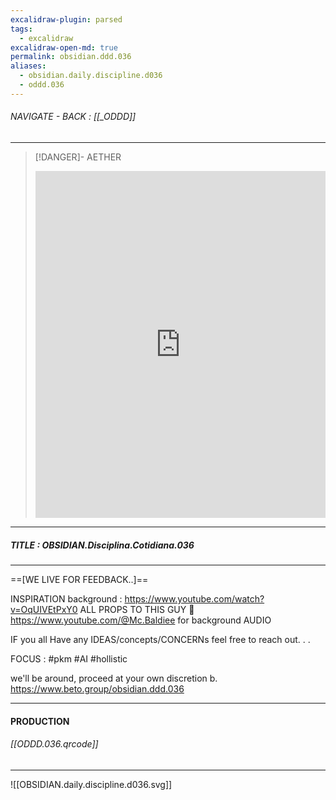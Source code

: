 ```yaml
---
excalidraw-plugin: parsed
tags:
  - excalidraw
excalidraw-open-md: true
permalink: obsidian.ddd.036
aliases:
  - obsidian.daily.discipline.d036
  - oddd.036
---
```


###### NAVIGATE - BACK : [[_ODDD]]
-----
>[!DANGER]- AETHER
><iframe allowfullscreen src="https://www.youtube.com/embed/Ksi_8h2W0rY" width="100%" height="555" frameborder="0" allow="accelerometer; autoplay; clipboard-write; encrypted-media; gyroscope; picture-in-picture" ></iframe>
---
##### TITLE : OBSIDIAN.Disciplina.Cotidiana.036
----

==[WE LIVE FOR FEEDBACK..]==






INSPIRATION background : https://www.youtube.com/watch?v=OqUIVEtPxY0
ALL PROPS TO THIS GUY 🫡
https://www.youtube.com/@Mc.Baldiee for background AUDIO

IF you all Have any IDEAS/concepts/CONCERNs feel free to reach out. . .

FOCUS :  #pkm #AI  #hollistic

we'll be around, proceed at your own discretion
b.
https://www.beto.group/obsidian.ddd.036

----
#### PRODUCTION

###### [[ODDD.036.qrcode]]





----


![[OBSIDIAN.daily.discipline.d036.svg]]



<!--
==⚠  Switch to EXCALIDRAW VIEW in the MORE OPTIONS menu of this document. ⚠== You can decompress Drawing data with the command palette: 'Decompress current Excalidraw file'. For more info check in plugin settings under 'Saving'


# Excalidraw Data

## Text Elements
DISCIPLINE ^JwcxB88l

8 ^siqZbW3s

8 ^axcJBDsZ

8 ^uLsntvX2

36 ^q4mlMH5B

DAILY ^F8rLqDmJ

## Embedded Files
3dd84a41fc7b2444497ceb9789e7330f42a38e20: [[888/_RESOURCES/ASSETS/888/ASSETS_.A/WORKFLOW_v01_.A.svg]]

b97c89dfdada9911b4fbeeeeef5ec8411412a7d9: [[888/_RESOURCES/ASSETS/888/ASSETS_.A/IMPROVEMENT_v01_.A.svg]]

55797fdd53ff6e7ba42680e930dcddd7e8b72262: [[888/_RESOURCES/ASSETS/888/ASSETS_.A/HAND_v12_.A.svg]]

ed5abb4fffa9e95fc899329e6cd9080880071bda: [[888/_RESOURCES/ASSETS/888/ASSETS_.A/COMPANY_v05_.A.svg]]

35f6803d99a497e023fbe779bc57da3e2c894587: [[888/_RESOURCES/ASSETS/888/ASSETS_.A/ANIME_v01_.A.svg]]

efc68baded2afbf827ccaaf6cfdd0439b6c00820: [[888/_RESOURCES/ASSETS/888/ASSETS_.A/OBSIDIAN_v03_.A.svg]]

2b20d2a4137e1682750b38815e0a89b42d95eb21: [[888/_RESOURCES/ASSETS/888/ASSETS_.A/EXPRESSION_v01_.A.svg]]

5a04c7586221682e317c42c31e4ced70c3dca936: [[888/_RESOURCES/ASSETS/888/ASSETS_.A/INSTANCE_v01_.A.svg]]

%%
## Drawing
```compressed-json
N4KAkARALgngDgUwgLgAQQQDwMYEMA2AlgCYBOuA7hADTgQBuCpAzoQPYB2KqATLZMzYBXUtiRoIACyhQ4zZAHoFAc0JRJQgEYA6bGwC2CgF7N6hbEcK4OCtptbErHALRY8RMpWdx8Q1TdIEfARcZgRmBShcZQUebQAObR4aOiCEfQQOKGZuAG1wMFAwYuh4cXRCfWikfhLGFnYuNABmZvj42sh61k4AOU4xbgBWIYA2AAZxgBYpgEYATk6IQg5i

LG4IXDYU4shCZgARNKgEYm4AMwIwpZIN8YBpADVzgClnAFUACQB2ek0DqAAWXmeGI92IABUdiVzoR8PgAMqwYIbSS4bAaQLQgRQUhsADWCAA6iR1NxZktmLiCQgkTAURJBB5sRA8X5JBxwjk0BSCpA2HB0WoYOTJktrMoGahxktMNxnM1vuNtKNRs15q1Rt8puNRlNmksRWhnKMeMqeFN2lMhuN2mN4os+RAqXjCQBhNj4NikDa46zMQWBLIszTo

/HKNmrD1en0SP0cAO4INQFkUUmSYazZVZvWzeLa+I8LVLSQIQjKaTca2JQszfVahbfeL6ykIU7ceZDHhF2Z575LCPCOAASWI3NQ+V2kFwEIACr1Zu8EYDSC82J95vjsJ8EG7Pth7hA+QBdJbncgZUfcDhCeFLSPETnMcc3u9OzTCVYAUWCGSy49yU8nSEOBiFwE4zh5b51R4IZZmacYlXGXldggIgOHxa9b3wJYvWwQlINQS58GuJ0qXAoRxwgRB

VhWZQWVhYIrwkZpiGIZtcDmc5sG+TQLTreZvjETRBIdBBoIQ84ph4XA2gQM0WWYdxyknXYULUk8lmwPE4Cw+ECgAX1qIoSlgRANkqaoWW6RpuGaUZ5j4J0bL6AZylmJtRlmCYpg1G5VnWCRcF0m5DmOds0GI0jUNuCQAEVlAOYd6XxL4AHkACsEWIDKACUIQod4AE1mlyhi4URZFyikdFMRqMjqUJEliDJHlKUa2kqo2JlbnvYQKyfcd1P5QVsGF

UUZSdCUpWVKY1WaXyZnsiZZh1PVZXlaCEjg7t4ltZou3iEZDXlObZm0Oa9p28Yu1VIYDQa11d09b1fXIBNA0yFMllDfDByEKMXtjdB40TZNU3TOy4hmWZYL1b4RgR7USzLCsUxaKZtHsoZoO+b55gWHgFqGVsItQLMPLabUCYHNkRzHPI+WnOcFyXFc1w3Lcdz3A8j12IDUPPXBL0I18cKdB9Br08XUI/AHiB/dIvoAgWShAsCIPJaDHLghCkOGt

CVkwtAxdwth8LJqKEHaiiqJoxwOHos84QQZj0FOIZcE0TQpnOP3cHmBBO24h0NR4QPRmwYh5ltW09sQ2ZNDAxTlMZqdhrAWZNKdbSBWlwzjKdWL0HDABBAAxCEAA15iJTL1G9g4q9aZpJAAGRZMzqscYXODODbjSbBJxnmeJRjGHgszaKYTuNObRix+ZrVW2Dw4JxUljTFqMzQfUEjx1adXiXtHNhlHy0rXfmn375D9tE/J6c1DpvKIZtFHs1Frx

h1YfzdqnujK9CQABiP2YDzghjDP9QGMY3r+k+sGZ28I6RSmdJ6Xqj0aTNVarwf+NIUHVR6v3CW/UORcm4JNVCAohSwAmrTIco4AJM02CzRcy5Vzrk3NuXc+5DzZ0FheV2otsL+TWHKIKABHFkktyFoBMqZMo3AeB8iMmRNshFYbND7AtXsSwXJNFQAhLseimA9A4P0Dggwr6T21DdA2+wjjBE1pFK41t3yfgVr+ZWeRVaQHVuBMmlMdbwUQpMA26

FjaoFNk6PCBELiuILgUeRpRzISEssoeqqF9HcGPk/OopjGgWKsagY+2ohgE18qIwK6AkwsgceFQiVsbiEQgICIQCIpi5VygjIYmAFT6HiAgbAcUhC9EwM0cqyCuoSDRBiEQmSSguiwZDNqmDCQEO6ug4hqE2QDVkeTJY1Cxq0J5GKKajsZoD1QCaA62hvgOVrPjBYe1+xOiNNc+5s1BIamWvcperzUJLPdEDOBH0kxfUgX9B8gDgbQHemDCFm8Vn

k3uSqIm91JijAdNMc+aMlE8G+Bdb4PBmwWiOo5EeHQ1GBLzOMaeQwpgApKP9emKszyCLdtEnZHipYmxEe4+Wis/zZB8UsfxziUUwV1qE5CuEjbSzNhbRpribZQEohse2dFJlCI2AgbiWLQxrGIDJc4mhziFiEngXA5xI7nDYtMdUmhI6TELOMFOBAVJMwzlnfmWkdL52KKo4oyTi7QFGMoD4zgABCEJARtzLHFAA+hwT4Qwo2jFLiKJYXcNiBGwF

EC5CzIDiI+WPd+8Rlr5mPpMRCs9rnHwXo5A60wtSTy8iTJ0W8cHwUtBdKm8ESWCTzLiy+qBqbaAWF2cpRiCU4vOZKcolDFkdRhRsYBaoCXEAmT9KB0KQVxnhQg76TpGKVXpIQrZikOrYJ3qgGeazOrns2cyPq7JeUHKdEc8apyl2QBZYw0VJ6OXCLfDFAKJbNg5Ffasd9XLFnqO4J5Al49GUmIaJwHJ8xHRZIKa5Sx7klQTFaOMAloVHEIAlU0gV

34vH/kA6hcVgTtawRCfrOVGEFUxPNnElxJEECJODU6HNcYsDHpw+hgxvYsVobMUU8oNitEkvglUiD4E6lhScZbFVRcWkvAoNgTAUb2j4EmWe1BRCr1PRvUovB6zpnoAs6+vZz5ySHNGt+8mZzn6FqrHczR7RR50ubA5K5BK35zFHl5BGJLCN1ucEMdoSRylajaPBHGD1AUrv3egYBX5Zh5by5C8Me7YEHvgeCxBnbkUtyS7aOYq1EKMtrU6UsF90

aecxlo2G0l1QNgRqMUmhFJ4jy0cfA2/6GZoEAuy4WOq+WgZKDIlz82ZYlDljRpWdGpu+IgIxjRzHpVsZifKlbiqeNEW04LTgUAESECMO5aYdyELeQQpadek8zzXfLsLOE7z72oROJgdrEAkoIjdMOWcbdhy9C/NIygEJRMbFB+DyH0PYfZtE6XIgygDFoT1WJ/JpAoDmAIFj8suOoB5y0td3AKwmCcv5VQ0g5YVgEAR0DpHw4wcQ6hzDlkuAhCU9

yuEO75RcRCDcahdCCAdxtYoe/eYowBOFB091QgEiABamgiTNCg0JxRImOdXLmJjImCxzemgQm0OLTZMZqhxnBWGNo7RIu3nZa+zYsOrRGIhXJHbUKtbxWgY+2gW0Ey1FdYlppxQ+bQAvElo2MW33xglgbD7V0gIK/l2YRXoHEAzyDQ9FWCeQFPRsxkl7bPEmRXknET1y8OcryQt9+yDZfpOZ539EAJtsqA7NhnC29jgY2AL6RPL9lwYEAh4PRYK1

7QWDJ2yaBtRMq6Lh8xblyTJfHkvGmRcNMUa03xn6HihXeO22K0CAT9tStY2E9jkTJ9oW40f6KplEcSHiHDig7Pgdf8+1kLdvdjkudIqBaLqGtI2P9jCF9j9vgH9hjkDmTjjhsMEOcCXgwEwMTu4MgRTlTjnDTnTqQAPqtvyMzv4Gzh/ugP/lNILmwMLqwMAWgOLpLiUNLrLkHtKArkroGoXDFC0rgDgC8FGgcMwBrp3AbiDIjsbr2gtGaI5GPKtD

mDboWO/CPIhDHMhHHNhiUF2repPEkDqJ2LMPdHtOStbi1qjKOjaAkOPASt2HjJaM0CSjHgunZBOnMOUkWPdAlt8hlsugAtlhALltnoVjulCh4gXnCuVuDEgmZhei+g+tZmgLXs6B1A3mgokdyi3sth+lQu5h3lmF3j3vRjCMBpxmBmIiPvQGPvLLBozvBmTIWJOgjOqIvhhsHi2M5OvnJuSAhIrnNKPDoXsAfpRpdmtqfrRiKhfsBFfhKkEixnrP

fsdhxqdlxkqvEsfkJlQRADQTsvDjsXsTAYAaLpmKHg5D7oykvC6lSldlkN9voL9lWIgVALgagfjtZFgSTvgG8XGPgahHoFkLTpyMQSBqQRAN6CzhwJQRzp/vznQQwaccwaQBLuxjLlYe1sqFhjwWAEGirvwRsEIG3MwFkPQFXMkNmpIdANIU6CWuqJ1o/IqDMASs4SoXEFqOUororh5L2P7roTXudOAcYaYbaNOrcSUIHtYcqGPF2MSgSgWM4eKd

OLHoYh4SYY5OPAdA6PjP4XXjSFESEVnrniVkAoXjEYiiehVBkY5kkTXlXtaU3tkc5kNG5jQu8kUfQiBABjMQIv3mCSpiPlQNBo+BPg0VPmTHNHjNBCxu0QYkdEqZgRJr0RjFFl5J2GRg0psW/pAOtp4pttMRODtntlrLfksbKisY/mGc/hsbxtmdSbCdQd/r/hsEcaXtdkAa/OdLqJ2DaFcTqHHAAVAA8U8bvC8b8egGgRgfUNgaTtjngSFAQUCU

QSQYcuQazvgM2XCeKAiSLkwagCwWiRwaOliYrsrsksJhUFUBkp8RJnZLaLGcmWOi6vqEjAGUFHKBmZpsqlsQSRIB+AgOMKXM0BrrlHSpoEYO8JIFXN8L0EVO8L0EGZaVMk+jMrVPMpZssm7qsplvXvZpkRgk6WQrkW3gUe6V5iUC/MMBdLmHBJMDaEycprSZtFqKHpPBqfdNBIxahO8s4AjPMFjOHEqPmPxN5AmUCs9KVmaWCrEe+LupEUEaDEeh

DFheTCHrfAMavP5kdCOu1iHnNDdOHGtIhEWINkoshGPKvHBJ6ayqUaXuUWsdkTBqGYPhALmWfltoWZfhrExqWTKuEidlElWbEq/qwTiLbBqpkA7E7EhXNugIjIJHasQPdH7KMOJKGNJFiuMEHAhMQFHGxN8AgPEJoHKaaO6lKKpMUN6vwiULnLpCtmefrqklIUbt0beSkd5GnuJrJpvjyF2DYg2vYsPkFFmvvuRmMT+SUKGhIlMPoPgICKmlGqZg

6VkQEZhTgqkeJctQRYtqQu+iRW6XQvOpckxcaOUm/IWHaPmAlg1gbDxVigvFipxdaGMHjH5OnkEaAuAhAuEcVvJZJdEdJRaahHoRNBOrtGqH8vdE7jpeSAsLYWqM2MStJD/BtdPrwCPJaAyk2Kvt3nTN6Z5X3iLBUTtXUc5eCW5VMb3gxnMUxjqAOp7r5KkREsTZAMFd+XWecO2UieTGaFjIynjAlmFlhsYierAY8fAc8dsQ2RAPZE2TsbLWOXOe

8egTeTOT8UrX8QuQCYQSCSuZ+mudCRufLaMPCULruWLiiaFYbJyEeZidwQ1QDlSYDlOevrDRMA+T1eTChg5NJB9kXENTUkYOpmNSFc0hsOXPEKQG3BIgcPoC8EtXhTaThWtfofaYnY6STc6a5p+qRYdd5m4WgF3iWqtEkOqMnkUfBKljjTxUySqAtFhshFHmaLqWkYEf9YadnsaX9aaQDQipVsDcir5NfFojaF2HShaEqDjZKe1uHDWPjN2HWOof

cnyeGftmaD0sdE6CUT6WUX6SzayOPrkU/hTfmVTWrDTTfsEmWf5asYFS5WzVmVbZzScXuQhMqBoQyj2GllooOcORLaOVLcDgcKXMOG3EVHLdLcA6A+A4reTsrS7UTt8eOdAP8TVTrfTv6frVCTCUAyA2A6bfQebdwAeSseiXLoXfbbwUko1dVOkkWomWYnZPjB7fhkooqBqKUsMcsAHa5ZMMHZmbWVbaGlhmwBIsQJgHAEYEZlXOSQlmwFAI8LgF

5AnShegLMnVBhU1MigbJtenStZALskRS6TnQdT+q4cdahMXbqKHuvNcXHHtNJm8ptPZNoPdD5OqCRozZ1atcCv9YpcXl3fLFEf4zJQPSpc3a4+PMSmUoWOHK0DDe1cqG0PdL5MfGPG0dSvto3VqQjNZfjdNoTbFU/kti+FWSfcKmfX4hfSWVfX5Q/vvQ/YI6quqhIJqo7Nqm7BADwHxOMMapxPBAVaJWFuMJoG0MfEMABbgA6D7DwNHBM3xDnpSK

nFNl6p0JnNVZALVQGriXwQok1csFefQ9krvA6Cw8UgfIOnRW+egJoMhPw1+Y/WHRIBQGlPMJgJgC8D+AcLOPgGlKQAiAAOLECSCEDOA/4qOoLqPoVV7JF5E+OPrmYZ0GO7Wt6unHJkVd6UWF1XK8WtD7xEzISmhFHWhxb0kqgOTOGmGWi6g43iXBNF6hNrZyVBMKUMtA38nhMIwqixyjyV02heQt3T1KLagTpKgrxz4OgoamXB5GIWW6Jb142TYE

2+lE0OUk1OVH1lOTGn22W7bVNQS+VHZS4BVP6NMXYTVhVqp2yRVapIKxWuWCTYAOjEB2q4BgRe6Jy+yaBtg+vnATNOv1ZzAyTfDRxlWerpxrM+rFA7ZbP1VUOCaO37N0M3mMNx7xOtXdWsPtUmFBamg40rBVF/kkb3OH7s1CMtKJxuiED3CfAAxRqwyjCaCSCYCaBVyPDCAZhxEZFQtYgwvaNp2qP4XbKZ1GPZ35GmOd7mOLo4sMqYzL2SvtDNgd

VxYkrSm6jTpjBaJtAbVZZ+Nsv91MsREst7vmkHuQAg0nN3JpMzDXv0nQGQBCuXuTwjBY3WgUr8TStPm9hZhQ15NKsFMqtFNVklP73lPn7Kvn3eWX2LF1MVkNMv5lvNPWu0TtN2udMHQ2p7SsRYacSCQAVEymriT4yaDYA4xgTNDyROtLwJbfBhtpxqSRsbMQCxt334AO17O0OHMptL6GLkVr5Jme05vUf6iVL+2Fs3N0olvjV1mhoIArhsCQ4vA8

CJo7j6BxRTAZRDASJFRGASLbBdt4U9v0PiWws6PpF6PbXIs5HGPjvot50UUqlF2nR5iuMmFqjeRdjST3I254tEzBaMoIR7TdhV70unsYG/S/XHs90hPsvns17IQToVqj2MoNatAr1SAYnkhYasX3UIz5jEY6No1zTJa9hEx/uVMQBCyqusfBn1EuVgceUAeQfX41MwdGtsEmtBUIePMNThWtM2uocxWdOezTA8Sp7dhDMIBaJCTSTYBaIIBTBiDE

BKhze5UBwK1kTLMTirNepMcsdizsd7AtKAhuhdhCBujKCHiUn7PO0sglrOC9iEqqgR55gsn6jHw24ueKleR0ojxEzpthM4IJmPu8DpdYvSghcfV5blLtCBMwI93AI1o1oQsJGWet0p02YPpbXDtWdZ3YUlDt4Yvle6tVdAcuUFvVK8NTC1EaulMuVhCBJ6hzBYo/0Zs8ct36KPkIyDEWUt31IPPImonUZ5kVP73FlQR02tCTx6w43M1qus3ddNOA

MbAQPA4MRc17lmi/1wHvLpfO3IOTmq1IMa0gyoObPoOgn72QkUFG3S0EOIl7kkPGs22Zc8hJaGTgACybBwBwBIgBLcAmTQClgZCoFy61AMCEAIAUBRrMvw+wqI9I9urh/YAiDJjDgnD6BIht0I/Q+jxHHMep9fTp/pAx9Htx9rqJ9J8FAF+kBp8Z/lxWkWfDs191/pBZ8Y8pHJ+F9ZDF+Z/meDtJ2bPd9QC9+5QovEVd+19F8Z9pS51mPV8p9T89

/19i0jmoB8kt/T/pDlwa/yZLqb/L/pC/4G8fGT+t999JivG19sAUClhuvE0H8j8Z9firClzX+38hACHv/QiP+99v94g/4qSD4H/kpDxDwgq4OSbsNRQCzO5CWq0cPqAM9D4BwGpyEut5DNAmFcYSoRyOHyMBsADAAfZyAQAlzy4x4DkKNniV/4Z8x+pNXIgfXlg/8IwJADsmZXD5MDiASIBAHVXX5sDmcxAQEGwDWAv8vYwQRDtX3YEF5kkUaT0C

0lIDKBQwAACmtyGIOgKg6gFwSGAABKFkMLmUC3hakEgOQYoJMq8ABspg9QcqC0F8wdmC/IGLOA9QyBygySNIMKnb6Eh6OJQYBOXG8E+DsQkAYBFGnLinc3Qi1NZsEVLjxAK46aPwcEQOBuMNuU4YIrn1h5hCAh6aZoAcEWbMJgEQwA4M0CjRugKS2Q5JrMDdDzAYhOQqYKXHGBfhaOqQ74KXDyzlxqeqQvaOXG+B5CKhCMA4JaFbL+Co0FcIsKEO

yHeCY4CwCoeXBujlwiw1gsADthcFfRS+kXVYB4MgAxcz2/g1eFGi0QVCHIyecoakNLgHAboN0CoemknRV9EhwCQSBaCjQtDihEwYBuXAqGAUeAIQ7dNkOeQ8ADgBwCoTqDiFfhS4fw74F+AOBRphhVw5oOXECFjAKh8wRofBBNqpDy4pcKNHRQqFfh00boYtnt2sD0BQgSwvPKsOCKV8Xh/LRCC8OqHYj0c2QwCkjxeGTDMULwtEQhGeGpDfukwN

kbSLoqwwXhkwPLH0JJFaJS4pQl4VogJhFCrh0wBrHUM+FzBsRHwq4RaHyx8NUhCwGoXwxPDK5H+bghALP2JycA6eq2SroImFwBRmc7TORE6EyAiCyYTvGqkQG4H2jIA0JEPoLytrCAoA0uYhpbW1F2AMoQybIAiGhJwABBQg6EpoFEE+iheFFfNIQEYAQh8BJmK0Ym0IRpA4xGGLSJREpz6AIQkhU1or3NZ1l8AoQV4nGITFJjtmBkcAEGkq4uxx

wwAasQZCAA==
```
%%